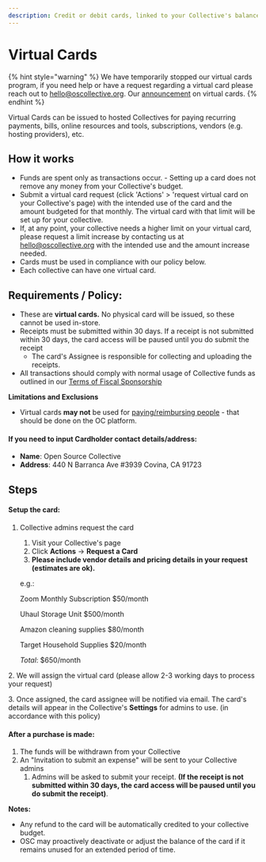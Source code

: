 ```yaml
---
description: Credit or debit cards, linked to your Collective's balance
---
```


# Virtual Cards

{% hint style="warning" %}
We have temporarily stopped our virtual cards program, if you need help or have a request regarding a virtual card please reach out to hello@oscollective.org. Our [announcement](https://opencollective.com/opensource/updates/closing-our-virtual-card-program) on virtual cards.&#x20;
{% endhint %}

Virtual Cards can be issued to hosted Collectives for paying recurring payments, bills, online resources and tools, subscriptions, vendors (e.g. hosting providers), etc.

## How it works

* Funds are spent only as transactions occur. - Setting up a card does not remove any money from your Collective's budget.
* Submit a virtual card request (click 'Actions' > 'request virtual card on your Collective's page) with the intended use of the card and the amount budgeted for that monthly. The virtual card with that limit will be set up for your collective.
* If, at any point, your collective needs a higher limit on your virtual card, please request a limit increase by contacting us at hello@oscollective.org with the intended use and the amount increase needed.
* Cards must be used in compliance with our policy below.
* Each collective can have one virtual card.

## **Requirements / Policy:**

* These are **virtual cards.** No physical card will be issued, so these cannot be used in-store.
* Receipts must be submitted within 30 days. If a receipt is not submitted within 30 days, the card access will be paused until you do submit the receipt
  * The card's Assignee is responsible for collecting and uploading the receipts.&#x20;
* All transactions should comply with normal usage of Collective funds as outlined in our [Terms of Fiscal Sponsorship](https://docs.google.com/document/u/1/d/e/2PACX-1vQbiyK2Fe0jLdh4vb9BfHY4bJ1LCo4Qvy0jg9P29ZkiC8y\_vKJ\_1fNgIbV0p6UdvbcT8Ql1gVto8bf9/pub)

**Limitations and Exclusions**

* Virtual cards **may not** be used for [paying/reimbursing people](broken-reference) - that should be done on the OC platform.

#### If you need to input Cardholder contact details/address:

* **Name**: Open Source Collective
* **Address**: 440 N Barranca Ave #3939 Covina, CA 91723&#x20;

## Steps

#### Setup the card:

1.  Collective admins request the card

    1. Visit your Collective's page
    2. Click **Actions** -> **Request a Card**
    3. **Please include vendor details and pricing details in your request (estimates are ok).**

    e.g.:

    Zoom Monthly Subscription $50/month

    Uhaul Storage Unit $500/month

    Amazon cleaning supplies $80/month

    Target Household Supplies $20/month

    _Total_: $650/month

2\. We will assign the virtual card (please allow 2-3 working days to process your request)

3\. Once assigned, the card assignee will be notified via email. The card's details will appear in the Collective's **Settings** for admins to use. (in accordance with this policy)

#### ​After a purchase is made:

1. The funds will be withdrawn from your Collective
2. An "Invitation to submit an expense" will be sent to your Collective admins
   1. Admins will be asked to submit your receipt. **(If the receipt is not submitted within 30 days, the card access will be paused until you do submit the receipt)**.

**Notes:**

* Any refund to the card will be automatically credited to your collective budget.
* OSC may proactively deactivate or adjust the balance of the card if it remains unused for an extended period of time.
